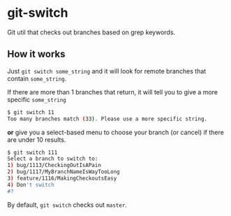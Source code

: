 # git-switch
Git util that checks out branches based on grep keywords.

## How it works

Just `git switch some_string` and it will look for remote branches that contain `some_string`.

If there are more than 1 branches that return, it will tell you to give a more specific `some_string`

```bash
$ git switch 11
Too many branches match (33). Please use a more specific string.
```

__or__ give you a select-based menu to choose your branch (or cancel) if there are under 10 results.

```bash
$ git switch 111
Select a branch to switch to:
1) bug/1113/CheckingOutIsAPain
2) bug/1117/MyBranchNameIsWayTooLong
3) feature/1116/MakingCheckoutsEasy
4) Don't switch
#?
```

By default, `git switch` checks out `master`.
